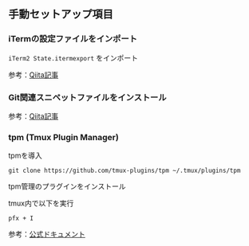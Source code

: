 ## 手動セットアップ項目

### iTermの設定ファイルをインポート

`iTerm2 State.itermexport` をインポート

参考：[Qiita記事](https://qiita.com/reoring/items/a0f3d6186efd11c87f1b)

### Git関連スニペットファイルをインストール

参考：[Qiita記事](https://qiita.com/Ping/items/234b8974bdf2a5e618a5)

### tpm (Tmux Plugin Manager)
tpmを導入
```
git clone https://github.com/tmux-plugins/tpm ~/.tmux/plugins/tpm
```

tpm管理のプラグインをインストール

tmux内で以下を実行
```
pfx + I
```
参考：[公式ドキュメント](https://github.com/tmux-plugins/tpm)
